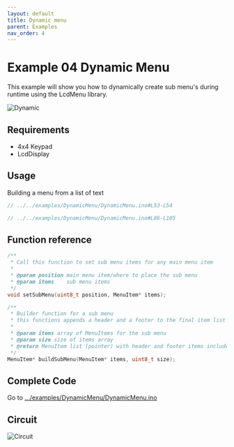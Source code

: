 ```yaml
---
layout: default
title: Dynamic menu
parent: Examples
nav_order: 4
---
```


# Example 04 Dynamic Menu

This example will show you how to dynamically create sub menu's during runtime using the LcdMenu library.

![Dynamic](https://i.imgur.com/7eqko4N.gif)

## Requirements

- 4x4 Keypad
- LcdDisplay

## Usage

Building a menu from a list of text

```cpp
// ../../examples/DynamicMenu/DynamicMenu.ino#L53-L54
```

```cpp
// ../../examples/DynamicMenu/DynamicMenu.ino#L86-L105
```

## Function reference

```cpp
/**
 * Call this function to set sub menu items for any main menu item
 *
 * @param position main menu item/where to place the sub menu
 * @param items    sub menu items
 */
void setSubMenu(uint8_t position, MenuItem* items);
```

```cpp
/**
 * Builder function for a sub menu
 * this functions appends a header and a footer to the final item list
 *
 * @param items array of MenuItems for the sub menu
 * @param size size of items array
 * @return MenuItem list (pointer) with header and footer items included
 */
MenuItem* buildSubMenu(MenuItem* items, uint8_t size);
```

## Complete Code

Go to [.../examples/DynamicMenu/DynamicMenu.ino](https://github.com/forntoh/LcdMenu/tree/master/examples/DynamicMenu/DynamicMenu.ino)

## Circuit

<img src="{{ site.baseurl }}/assets/img/circuit.png" alt="Circuit">
